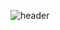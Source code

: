 ![header](https://capsule-render.vercel.app/api?type=waving&color=gradient&height=120&animation=fadeIn&section=footer&text=고원일&fontAlign=70)

